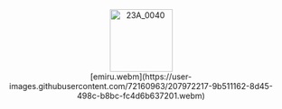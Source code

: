
<div align="center">
<a href="https://romansokol.com" title="roman"><img src="https://romansokol.com/My project.png" height="111" alt="23A_0040"></a>

 
 </div>
<div align="center">
 [emiru.webm](https://user-images.githubusercontent.com/72160963/207972217-9b511162-8d45-498c-b8bc-fc4d6b637201.webm)
<div/>
